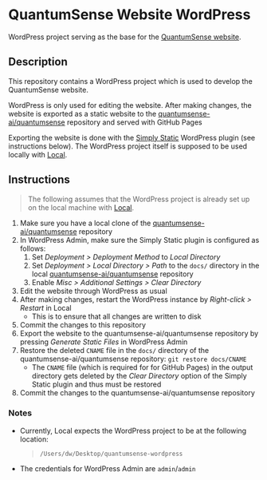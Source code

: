 # QuantumSense Website WordPress

WordPress project serving as the base for the [QuantumSense website](https://github.com/quantumsense-ai/quantumsense).

## Description

This repository contains a WordPress project which is used to develop the QuantumSense website.

WordPress is only used for editing the website. After making changes, the website is exported as a static website to the [quantumsense-ai/quantumsense](https://github.com/quantumsense-ai/quantumsense) repository and served with GitHub Pages

Exporting the website is done with the [Simply Static](https://simplystatic.com/) WordPress plugin (see instructions below). The WordPress project itself is supposed to be used locally with [Local](https://localwp.com/).

## Instructions

>  The following assumes that the WordPress project is already set up on the local machine with [Local](https://localwp.com/).

1. Make sure you have a local clone of the [quantumsense-ai/quantumsense](https://github.com/quantumsense-ai/quantumsense) repository
1. In WordPress Admin, make sure the Simply Static plugin is configured as follows:
   1. Set _Deployment > Deployment Method_ to _Local Directory_
   1. Set _Deployment > Local Directory > Path_ to the `docs/` directory in the local [quantumsense-ai/quantumsense](https://github.com/quantumsense-ai/quantumsense) repository
   1. Enable _Misc > Additional Settings > Clear Directory_
1. Edit the website through WordPress as usual
1. After making changes, restart the WordPress instance by _Right-click > Restart_ in Local
   - This is to ensure that all changes are written to disk
1. Commit the changes to this repository
1. Export the website to the quantumsense-ai/quantumsense repository by pressing _Generate Static Files_ in WordPress Admin
1. Restore the deleted `CNAME` file in the `docs/` directory of the quantumsense-ai/quantumsense repository: `git restore docs/CNAME`
   - The `CNAME` file (which is required for for GitHub Pages) in the output directory gets deleted by the _Clear Directory_ option of the Simply Static plugin and thus must be restored
1. Commit the changes to the quantumsense-ai/quantumsense repository

### Notes

- Currently, Local expects the WordPress project to be at the following location:
    > `/Users/dw/Desktop/quantumsense-wordpress`
- The credentials for WordPress Admin are `admin`/`admin`
